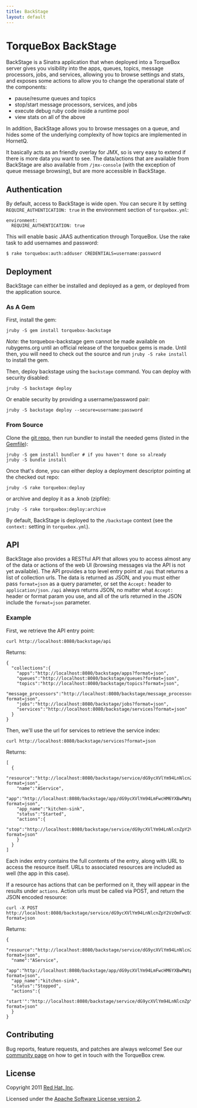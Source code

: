 ```yaml
---
title: BackStage
layout: default
---
```


# TorqueBox BackStage #

BackStage is a Sinatra application that when deployed into a TorqueBox 
server gives you visibility into the apps, queues, topics, message 
processors, jobs, and services, allowing you to browse settings and stats, 
and exposes some actions to allow you to change the operational state of 
the components:

* pause/resume queues and topics
* stop/start message processors, services, and jobs
* execute debug ruby code inside a runtime pool
* view stats on all of the above 

In addition, BackStage allows you to browse messages on a queue, and hides
some of the underlying complexity of how topics are implemented in HornetQ.

It basically acts as an friendly overlay for JMX, so is very easy to 
extend if there is more data you want to see. The data/actions that are
available from BackStage are also available from `/jmx-console` (with
the exception of queue message browsing), but are more accessible in
BackStage.

## Authentication ##

By default, access to BackStage is wide open. You can secure it by setting 
`REQUIRE_AUTHENTICATION: true` in the environment section of `torquebox.yml`:

    environment:
      REQUIRE_AUTHENTICATION: true

This will enable basic JAAS authentication through TorqueBox. Use the 
rake task to add usernames and password:

    $ rake torquebox:auth:adduser CREDENTIALS=username:password

## Deployment ##

BackStage can either be installed and deployed as a gem, or deployed from the
application source.

### As A Gem ###


First, install the gem:

    jruby -S gem install torquebox-backstage

*Note:* the torquebox-backstage gem cannot be made available on rubygems.org 
until an official release of the torquebox gems is made. Until then, you will
need to check out the source and run `jruby -S rake install` to install the gem.
    
Then, deploy backstage using the `backstage` command. You can deploy with security
disabled:

    jruby -S backstage deploy
    
Or enable security by providing a username/password pair:

    jruby -S backstage deploy --secure=username:password

### From Source ###

Clone the [git repo](https://github.com/torquebox/backstage),
then run bundler to install the needed gems (listed in the 
[Gemfile](https://github.com/torquebox/backstage/blob/master/Gemfile)):

    jruby -S gem install bundler # if you haven't done so already
    jruby -S bundle install
    
Once that's done, you can either deploy a deployment descriptor pointing at 
the checked out repo:

    jruby -S rake torquebox:deploy
    
or archive and deploy it as a .knob (zipfile):

    jruby -S rake torquebox:deploy:archive
    
By default, BackStage is deployed to the `/backstage` context (see the `context:` 
setting in `torquebox.yml`).

## API ##

BackStage also provides a RESTful API that allows you to access almost any of the 
data or actions of the web UI (browsing messages via the API is not yet available).
The API provides a top level entry point at `/api` that returns a list of collection 
urls. The data is returned as JSON, and you must either  pass `format=json` as a
query parameter, or set the `Accept:` header to `application/json`. `/api` always
returns JSON, no matter what `Accept:` header or format param you use, and all of 
the urls returned in the JSON include the `format=json` parameter. 

### Example ###

First, we retrieve the API entry point:

    curl http://localhost:8080/backstage/api 

Returns:

    {
      "collections":{
        "apps":"http://localhost:8080/backstage/apps?format=json",
        "queues":"http://localhost:8080/backstage/queues?format=json",
        "topics":"http://localhost:8080/backstage/topics?format=json",
        "message_processors":"http://localhost:8080/backstage/message_processors?format=json",
        "jobs":"http://localhost:8080/backstage/jobs?format=json",
        "services":"http://localhost:8080/backstage/services?format=json"
      }
    }

Then, we'll use the url for services to retrieve the service index:

    curl http://localhost:8080/backstage/services?format=json

Returns:
    
    [
      {
        "resource":"http://localhost:8080/backstage/service/dG9ycXVlYm94LnNlcnZpY2VzOmFwcD1raXRjaGVuLXNpbmsudHJxLG5hbWU9QVNlcnZpY2U=?format=json",
        "name":"AService",
        "app":"http://localhost:8080/backstage/app/dG9ycXVlYm94LmFwcHM6YXBwPWtpdGNoZW4tc2luay50cnE=?format=json",
        "app_name":"kitchen-sink",
        "status":"Started",
        "actions":{
          "stop":"http://localhost:8080/backstage/service/dG9ycXVlYm94LnNlcnZpY2VzOmFwcD1raXRjaGVuLXNpbmsudHJxLG5hbWU9QVNlcnZpY2U=/stop?format=json"
        }
      }
    ]

Each index entry contains the full contents of the entry, along with URL
to access the resource itself. URLs to associated resources are included as
well (the app in this case).

If a resource has actions that can be performed on it, they will appear in
the results under `actions`. Action urls must be called via POST, and 
return the JSON encoded resource:

    curl -X POST http://localhost:8080/backstage/service/dG9ycXVlYm94LnNlcnZpY2VzOmFwcD1raXRjaGVuLXNpbmsudHJxLG5hbWU9QVNlcnZpY2U=/stop?format=json
    
Returns:

    {
      "resource":"http://localhost:8080/backstage/service/dG9ycXVlYm94LnNlcnZpY2VzOmFwcD1raXRjaGVuLXNpbmsudHJxLG5hbWU9QVNlcnZpY2U=?format=json",
      "name":"AService",
      "app":"http://localhost:8080/backstage/app/dG9ycXVlYm94LmFwcHM6YXBwPWtpdGNoZW4tc2luay50cnE=?format=json",
      "app_name":"kitchen-sink",
      "status":"Stopped",
      "actions":{
        "start'":"http://localhost:8080/backstage/service/dG9ycXVlYm94LnNlcnZpY2VzOmFwcD1raXRjaGVuLXNpbmsudHJxLG5hbWU9QVNlcnZpY2U=/start'?format=json"
      }
    }

## Contributing ##

Bug reports, feature requests, and patches are always welcome! See our
[community page](http://torquebox.org/community/) on how to get in touch with the TorqueBox
crew.

## License ##

Copyright 2011 [Red Hat, Inc](http://redhat.com/).

Licensed under the [Apache Software License version 2](http://www.apache.org/licenses/LICENSE-2.0).
